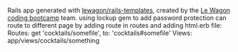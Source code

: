 Rails app generated with [lewagon/rails-templates](https://github.com/lewagon/rails-templates), created by the [Le Wagon coding bootcamp](https://www.lewagon.com) team.
using lockup gem to add password protection
can route to different page by adding route in routes and adding html.erb file: 
Routes:   get 'cocktails/somefile', to: 'cocktails#somefile'
Views: app/views/cocktails/something
